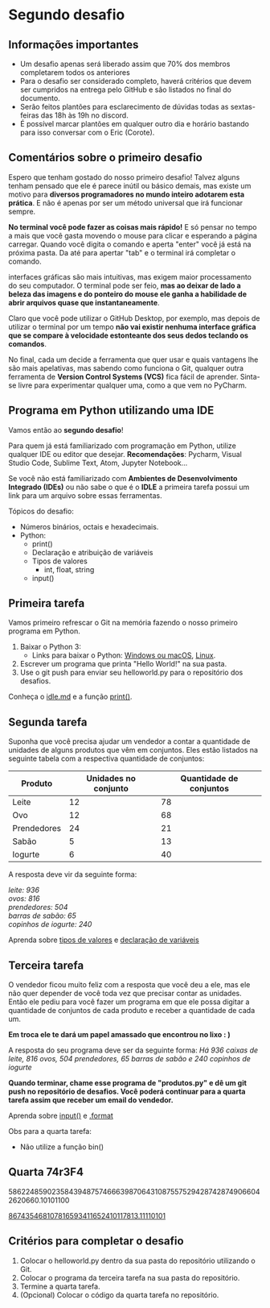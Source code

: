 # Segundo desafio

## Informações importantes

* Um desafio apenas será liberado assim que 70% dos membros completarem todos os anteriores
* Para o desafio ser considerado completo, haverá critérios que devem ser cumpridos na entrega pelo GitHub e são listados no final do documento.
* Serão feitos plantões para esclarecimento de dúvidas todas as sextas-feiras das 18h às 19h no discord.
* É possível marcar plantões em qualquer outro dia e horário bastando para isso conversar com o Eric (Corote). 

## Comentários sobre o primeiro desafio

Espero que tenham gostado do nosso primeiro desafio! Talvez alguns tenham pensado que ele é parece inútil ou básico demais, mas existe um motivo para **diversos programadores no mundo inteiro adotarem esta prática**. E não é apenas por ser um método universal que irá funcionar sempre.

**No terminal você pode fazer as coisas mais rápido!** E só pensar no tempo a mais que você gasta movendo o mouse para clicar e esperando a página carregar. Quando você digita o comando e aperta "enter" você já está na próxima pasta. Da até para apertar "tab" e o terminal irá completar o comando. 

interfaces gráficas são mais intuitivas, mas exigem maior processamento do seu computador. O terminal pode ser feio, **mas ao deixar de lado a beleza das imagens e do ponteiro do mouse ele ganha a habilidade de abrir arquivos quase que instantaneamente**. 

Claro que você pode utilizar o GitHub Desktop, por exemplo, mas depois de utilizar o terminal por um tempo **não vai existir nenhuma interface gráfica que se compare à velocidade estonteante dos seus dedos teclando os comandos**.

No final, cada um decide a ferramenta que quer usar e quais vantagens lhe são mais apelativas, mas sabendo como funciona o Git, qualquer outra ferramenta de **Version Control Systems (VCS)** fica fácil de aprender. Sinta-se livre para experimentar qualquer uma, como a que vem no PyCharm.

## Programa em Python utilizando uma IDE

Vamos então ao **segundo desafio**!  

Para quem já está familiarizado com programação em Python, utilize qualquer IDE ou editor que desejar. **Recomendações**: Pycharm, Visual Studio Code, Sublime Text, Atom, Jupyter Notebook...

Se você não está familiarizado com **Ambientes de Desenvolvimento Integrado (IDEs)** ou não sabe o que é o **IDLE** a primeira tarefa possui um link para um arquivo sobre essas ferramentas.

Tópicos do desafio:
* Números binários, octais e hexadecimais.
* Python:
	* print() 
	* Declaração e atribuição de variáveis
	* Tipos de valores
		* int, float, string
	* input()

## Primeira tarefa
Vamos primeiro refrescar o Git na memória fazendo o nosso primeiro programa em Python.

1. Baixar o Python 3:
	* Links para baixar o Python: [Windows ou macOS](https://www.python.org/), [Linux](https://python.org.br/instalacao-linux/).
2. Escrever um programa que printa "Hello World!" na sua pasta.
3. Use o git push para enviar seu helloworld.py para o repositório dos desafios.

Conheça o [idle.md](idle.md) e a função [print()](print.md).

## Segunda tarefa
Suponha que você precisa ajudar um vendedor a contar a quantidade de unidades de alguns produtos que vêm em conjuntos. Eles estão listados na seguinte tabela com a respectiva quantidade de conjuntos:

Produto | Unidades no conjunto| Quantidade de conjuntos
------- | ------------------- | -----------------------
Leite   | 12                  | 78
Ovo     | 12                  | 68
Prendedores | 24              | 21
Sabão   | 5                   | 13
Iogurte | 6                   | 40

A resposta deve vir da seguinte forma:

*leite: 936* \
*ovos: 816* \
*prendedores: 504* \
*barras de sabão: 65* \
*copinhos de iogurte: 240* 

Aprenda sobre [tipos de valores](types.md) e [declaração de variáveis](variables.md)

## Terceira tarefa
O vendedor ficou muito feliz com a resposta que você deu a ele, mas ele não quer depender de você toda vez que precisar contar as unidades. Então ele pediu para você fazer um programa em que ele possa digitar a quantidade de conjuntos de cada produto e receber a quantidade de cada um. 

**Em troca ele te dará um papel amassado que encontrou no lixo : )**

A resposta do seu programa deve ser da seguinte forma:
*Há  936  caixas de leite, 816 ovos, 504 prendedores, 65 barras de sabão e 240 copinhos de iogurte*

**Quando terminar, chame esse programa de "produtos.py" e dê um git push no repositório de desafios. Você poderá continuar para a quarta tarefa assim que receber um email do vendedor.**

Aprenda sobre [input()](input.md) e [.format](format.md)

Obs para a quarta tarefa:
* Não utilize a função bin()

## Quarta 74r3F4

586224859023584394875746663987064310875575294287428749066042620660.10101100

[867435468107816593411652410117813.11110101](binary.md)

## Critérios para completar o desafio

1. Colocar o helloworld.py dentro da sua pasta do repositório utilizando o Git.
2. Colocar o programa da terceira tarefa na sua pasta do repositório.
3. Termine a quarta tarefa.
4. (Opcional) Colocar o código da quarta tarefa no repositório.
